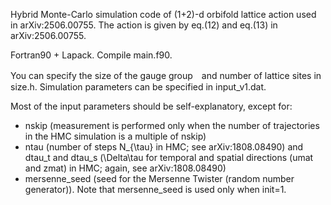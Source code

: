 Hybrid Monte-Carlo simulation code of (1+2)-d orbifold lattice action used in arXiv:2506.00755. The action is given by eq.(12) and eq.(13) in arXiv:2506.00755.

Fortran90 + Lapack. Compile main.f90.

You can specify the size of the gauge group　and number of lattice sites in size.h. Simulation parameters can be specified in input_v1.dat. 

Most of the input parameters should be self-explanatory, except for: 
- nskip (measurement is performed only when the number of trajectories in the HMC simulation is a multiple of nskip)
- ntau (number of steps N_{\tau} in HMC; see arXiv:1808.08490) and dtau_t and dtau_s (\Delta\tau for temporal and spatial directions (umat and zmat) in HMC; again, see arXiv:1808.08490)
- mersenne_seed (seed for the Mersenne Twister (random number generator)). Note that mersenne_seed is used only when init=1. 
